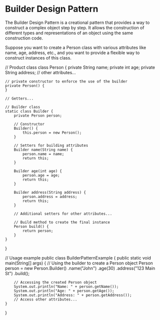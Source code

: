 # Builder Design Pattern

The Builder Design Pattern is a creational pattern that provides a way to construct a complex object step by step. It allows the construction of different types and representations of an object using the same construction code.

Suppose you want to create a Person class with various attributes like name, age, address, etc., and you want to provide a flexible way to construct instances of this class.

// Product class
class Person {
private String name;
private int age;
private String address;
// other attributes...

    // private constructor to enforce the use of the builder
    private Person() {
    }

    // Getters...

    // Builder class
    static class Builder {
        private Person person;

        // Constructor
        Builder() {
            this.person = new Person();
        }

        // Setters for building attributes
        Builder name(String name) {
            person.name = name;
            return this;
        }

        Builder age(int age) {
            person.age = age;
            return this;
        }

        Builder address(String address) {
            person.address = address;
            return this;
        }

        // Additional setters for other attributes...

        // Build method to create the final instance
        Person build() {
            return person;
        }
    }

}

// Usage example
public class BuilderPatternExample {
public static void main(String[] args) {
// Using the builder to create a Person object
Person person = new Person.Builder()
.name("John")
.age(30)
.address("123 Main St")
.build();

        // Accessing the created Person object
        System.out.println("Name: " + person.getName());
        System.out.println("Age: " + person.getAge());
        System.out.println("Address: " + person.getAddress());
        // Access other attributes...
    }

}
